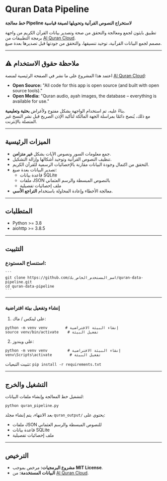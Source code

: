 
# Quran Data Pipeline

**خط معالجة Pipeline لاستخراج النصوص القرآنية وتحويلها لصيغة قياسية**

تطبيق بايثون لجمع ومعالجة والتحقق من صحة وتصدير بيانات القرآن الكريم من واجهة برمجة التطبيقات من [Al Quran Cloud](https://alquran.cloud/api).  
مصمم لجمع البيانات القرآنية، توحيد تنسيقها، والتحقق من جودتها قبل تصديرها بعدة صيغ.

---

## ⚠️ ملاحظة حقوق الاستخدام

اعتمد هذا المشروع على ما نشر في الصفحة الرئيسية لمنصة [Al Quran Cloud](https://alquran.cloud/):

- **Open Source:** "All code for this app is open source (and built with open source tools)."  
- **Open Media:** "Quran audio, ayah images, the database – everything is available for use."  

بناءً عليه، تم استخدام الواجهة بشكل مفتوح ولأغراض **بحثية وتعليمية**.  
مع ذلك، يُنصح دائمًا بمراسلة الجهة المالكة لتأكيد الإذن الصريح قبل نشر النسخ غير المتصلة بالإنترنت.

---

## الميزات الرئيسية

- جمع معلومات السور ونصوص الآيات بشكل **غير متزامن**.  
- تنظيف النصوص القرآنية وتوحيد أشكالها وإزالة التشكيل.  
- التحقق من اكتمال وجودة البيانات مقارنة بالإحصائيات الرسمية للقرآن الكريم.  
- تصدير البيانات بعدة صيغ:  
  - قاعدة بيانات SQLite  
  - ملفات JSON بالنصوص المبسطة والرسم العثماني  
  - ملف إحصائيات تفصيلية  
- معالجة الأخطاء وإعادة المحاولة باستخدام **التراجع الأسي**.

---

## المتطلبات

- Python >= 3.8  
- aiohttp >= 3.8.5  

---

## التثبيت

### استنساخ المستودع:
    ```
    git clone https://github.com/اسم_المستخدم_الخاص_بك/quran-data-pipeline.git
    cd quran-data-pipeline 
    ```

---

### إنشاء وتفعيل بيئة افتراضية

1. على لينكس / ماك:

```
python -m venv venv        # إنشاء البيئة الافتراضية
source venv/bin/activate    # تفعيل البيئة
```

2. على ويندوز:

```
python -m venv venv         # إنشاء البيئة الافتراضية
venv\Scripts\activate        # تفعيل البيئة
```


تثبيت التبعيات:
    ```
    pip install -r requirements.txt
    ```

---

## التشغيل والخرج

لتشغيل خط المعالجة وإنشاء ملفات البيانات:

```
python quran_pipeline.py
````

بعد الانتهاء، يتم إنشاء مجلد `quran_output/` يحتوي على:

* ملفات JSON للنصوص المبسطة والرسم العثماني
* قاعدة بيانات SQLite
* ملف إحصائيات تفصيلية

---

## الترخيص

* **مشروع البرمجيات:** مرخص بموجب **MIT License**.
* **البيانات المستخدمة:** من [Al Quran Cloud](https://alquran.cloud/).
